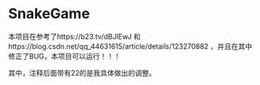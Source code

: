 # SnakeGame



本项目在参考了https://b23.tv/dBJlEwJ 和https://blog.csdn.net/qq_44631615/article/details/123270882 ，并且在其中修正了BUG，本项目可以运行！！！

其中，注释后面带有22的是我具体做出的调整。
